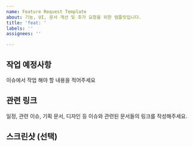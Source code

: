```yaml
---
name: Feature Request Template
about: 기능, UI, 문서 개선 및 추가 요청을 위한 템플릿입니다.
title: 'feat: '
labels: ''
assignees: ''

---
```


## 작업 예정사항
이슈에서 작업 해야 할 내용을 적어주세요

## 관련 링크
일정, 관련 이슈, 기획 문서, 디자인 등 이슈와 관련된 문서들의 링크를 작성해주세요.

## 스크린샷 (선택)
